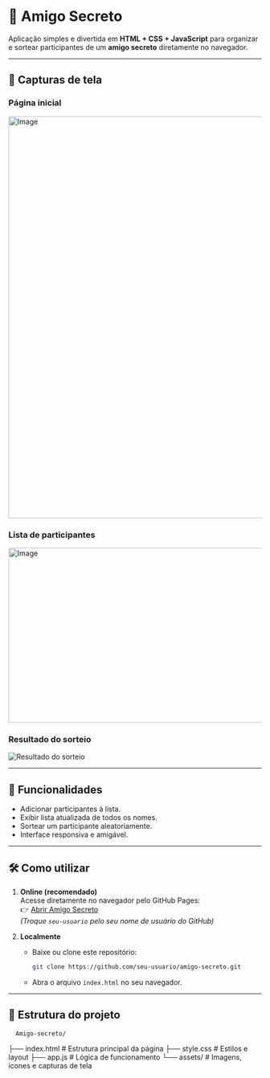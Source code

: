 # 🎁 Amigo Secreto

Aplicação simples e divertida em **HTML + CSS + JavaScript** para organizar e sortear participantes de um **amigo secreto** diretamente no navegador.

---

## 📸 Capturas de tela

### Página inicial
<img width="1280" height="800" alt="Image" src="https://github.com/user-attachments/assets/e45ee7f6-bbad-4bbb-879d-212f4fcc6e89" />

### Lista de participantes
<img width="822" height="348" alt="Image" src="https://github.com/user-attachments/assets/d5a25d38-8a57-453c-8f6c-f1373357bfd1" />

### Resultado do sorteio
![Resultado do sorteio](assets/Nome-sorteado.png)



---

## 🚀 Funcionalidades

- Adicionar participantes à lista.
- Exibir lista atualizada de todos os nomes.
- Sortear um participante aleatoriamente.
- Interface responsiva e amigável.

---

## 🛠 Como utilizar

1. **Online (recomendado)**  
   Acesse diretamente no navegador pelo GitHub Pages:  
   👉 [Abrir Amigo Secreto](https://seu-usuario.github.io/amigo-secreto/)  
   *(Troque `seu-usuario` pelo seu nome de usuário do GitHub)*

2. **Localmente**  
   - Baixe ou clone este repositório:
     ```bash
     git clone https://github.com/seu-usuario/amigo-secreto.git
     ```
   - Abra o arquivo `index.html` no seu navegador.

---

## 📂 Estrutura do projeto
      Amigo-secreto/
├── index.html # Estrutura principal da página
├── style.css # Estilos e layout
├── app.js # Lógica de funcionamento
└── assets/ # Imagens, ícones e capturas de tela
